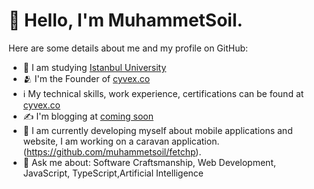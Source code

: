 <h1>👋 Hello, I'm MuhammetSoil.</h1>

<!-- <p align="center">
  <img align="left" src ="https://github-readme-stats.vercel.app/api/pin/?username=aveek-saha&repo=ytdx">
  <img align="right" src ="https://github-readme-stats.vercel.app/api/pin/?username=aveek-saha&repo=pixel-weather">
</p> -->


<!--
**Aveek-Saha/aveek-saha** is a ✨ _special_ ✨ repository because its `README.md` (this file) appears on your GitHub profile.

Here are some ideas to get you started:

- 🔭 I’m currently working on ...
- 🌱 I’m currently learning ...
- 👯 I’m looking to collaborate on ...
- 🤔 I’m looking for help with ...
- 💬 Ask me about ...
- 📫 How to reach me: ...
- 😄 Pronouns: ...
- ⚡ Fun fact: ...
-->


Here are some details about me and my profile on GitHub:

- 💼 I am studying [Istanbul University]((https://www.istanbul.edu.tr/tr/_))
- 🫂 I'm the Founder of [cyvex.co](cyvex.co)
- ℹ️ My technical skills, work experience, certifications can be found at [cyvex.co](#)
- ✍️ I'm blogging at [coming soon](#)
- 🔭 I am currently developing myself about mobile applications and website, I am working on a caravan application.(https://github.com/muhammetsoil/fetchp).
- 💬 Ask me about: Software Craftsmanship, Web Development, JavaScript, TypeScript,Artificial Intelligence

<br />
<br />
<p>
  <a href="http://www.github.com/muhammetsoilhttps://github-readme-stats.vercel.app/api?username=muhammetsoiltrue&hide=&count_private=true&title_color=0891b2&text_color=ffffff&icon_color=0891b2&bg_color=1c1917&hide_border=true&show_icons=true" alt="eserozvataf's GitHub stats" /></a>
